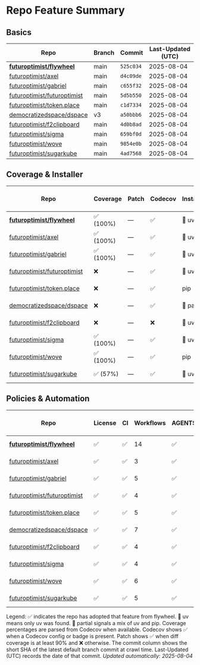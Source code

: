 # Repo Feature Summary

## Basics
| Repo                                                                          | Branch   | Commit    | Last-Updated (UTC)   |
|-------------------------------------------------------------------------------|----------|-----------|----------------------|
| **[futuroptimist/flywheel](https://github.com/futuroptimist/flywheel)**       | main     | `525c034` | 2025-08-04           |
| [futuroptimist/axel](https://github.com/futuroptimist/axel)                   | main     | `d4c09de` | 2025-08-04           |
| [futuroptimist/gabriel](https://github.com/futuroptimist/gabriel)             | main     | `c655f32` | 2025-08-04           |
| [futuroptimist/futuroptimist](https://github.com/futuroptimist/futuroptimist) | main     | `5d5b550` | 2025-08-04           |
| [futuroptimist/token.place](https://github.com/futuroptimist/token.place)     | main     | `c1d7334` | 2025-08-04           |
| [democratizedspace/dspace](https://github.com/democratizedspace/dspace)       | v3       | `a50bbb6` | 2025-08-04           |
| [futuroptimist/f2clipboard](https://github.com/futuroptimist/f2clipboard)     | main     | `4d0b8ad` | 2025-08-04           |
| [futuroptimist/sigma](https://github.com/futuroptimist/sigma)                 | main     | `659bf0d` | 2025-08-04           |
| [futuroptimist/wove](https://github.com/futuroptimist/wove)                   | main     | `9854e0b` | 2025-08-04           |
| [futuroptimist/sugarkube](https://github.com/futuroptimist/sugarkube)         | main     | `4ad7568` | 2025-08-04           |

## Coverage & Installer
| Repo                                                                          | Coverage   | Patch   | Codecov   | Installer   | Last-Updated (UTC)   |
|-------------------------------------------------------------------------------|------------|---------|-----------|-------------|----------------------|
| **[futuroptimist/flywheel](https://github.com/futuroptimist/flywheel)**       | ✅ (100%)   | —       | ✅         | 🚀 uv        | 2025-08-04           |
| [futuroptimist/axel](https://github.com/futuroptimist/axel)                   | ✅ (100%)   | —       | ✅         | 🚀 uv        | 2025-08-04           |
| [futuroptimist/gabriel](https://github.com/futuroptimist/gabriel)             | ✅ (100%)   | —       | ✅         | 🚀 uv        | 2025-08-04           |
| [futuroptimist/futuroptimist](https://github.com/futuroptimist/futuroptimist) | ❌          | —       | ✅         | 🚀 uv        | 2025-08-04           |
| [futuroptimist/token.place](https://github.com/futuroptimist/token.place)     | ❌          | —       | ✅         | pip         | 2025-08-04           |
| [democratizedspace/dspace](https://github.com/democratizedspace/dspace)       | ❌          | —       | ✅         | 🔶 partial   | 2025-08-04           |
| [futuroptimist/f2clipboard](https://github.com/futuroptimist/f2clipboard)     | ❌          | —       | ❌         | 🚀 uv        | 2025-08-04           |
| [futuroptimist/sigma](https://github.com/futuroptimist/sigma)                 | ✅ (100%)   | —       | ✅         | 🚀 uv        | 2025-08-04           |
| [futuroptimist/wove](https://github.com/futuroptimist/wove)                   | ✅ (100%)   | —       | ✅         | pip         | 2025-08-04           |
| [futuroptimist/sugarkube](https://github.com/futuroptimist/sugarkube)         | ✅ (57%)    | —       | ✅         | 🚀 uv        | 2025-08-04           |

## Policies & Automation
| Repo                                                                          | License   | CI   |   Workflows | AGENTS.md   | Code of Conduct   | Contributing   | Pre-commit   | Last-Updated (UTC)   |
|-------------------------------------------------------------------------------|-----------|------|-------------|-------------|-------------------|----------------|--------------|----------------------|
| **[futuroptimist/flywheel](https://github.com/futuroptimist/flywheel)**       | ✅         | ✅    |          14 | ✅           | ✅                 | ✅              | ✅            | 2025-08-04           |
| [futuroptimist/axel](https://github.com/futuroptimist/axel)                   | ✅         | ✅    |           3 | ✅           | ✅                 | ✅              | ✅            | 2025-08-04           |
| [futuroptimist/gabriel](https://github.com/futuroptimist/gabriel)             | ✅         | ✅    |           5 | ✅           | ✅                 | ✅              | ✅            | 2025-08-04           |
| [futuroptimist/futuroptimist](https://github.com/futuroptimist/futuroptimist) | ✅         | ✅    |           4 | ✅           | ✅                 | ✅              | ✅            | 2025-08-04           |
| [futuroptimist/token.place](https://github.com/futuroptimist/token.place)     | ✅         | ✅    |           5 | ✅           | ✅                 | ✅              | ✅            | 2025-08-04           |
| [democratizedspace/dspace](https://github.com/democratizedspace/dspace)       | ✅         | ✅    |           7 | ✅           | ✅                 | ✅              | ❌            | 2025-08-04           |
| [futuroptimist/f2clipboard](https://github.com/futuroptimist/f2clipboard)     | ✅         | ✅    |           4 | ✅           | ✅                 | ✅              | ✅            | 2025-08-04           |
| [futuroptimist/sigma](https://github.com/futuroptimist/sigma)                 | ✅         | ✅    |           4 | ✅           | ✅                 | ✅              | ✅            | 2025-08-04           |
| [futuroptimist/wove](https://github.com/futuroptimist/wove)                   | ✅         | ✅    |           6 | ✅           | ✅                 | ✅              | ✅            | 2025-08-04           |
| [futuroptimist/sugarkube](https://github.com/futuroptimist/sugarkube)         | ✅         | ✅    |           5 | ✅           | ❌                 | ❌              | ✅            | 2025-08-04           |

Legend: ✅ indicates the repo has adopted that feature from flywheel. 🚀 uv means only uv was found. 🔶 partial signals a mix of uv and pip.
Coverage percentages are parsed from Codecov when available. Codecov shows ✅ when a Codecov config or badge is present. Patch shows ✅ when diff coverage is at least 90% and ❌ otherwise. The commit column shows the short SHA of the latest default branch commit at crawl time.
Last-Updated (UTC) records the date of that commit.
_Updated automatically: 2025-08-04_
